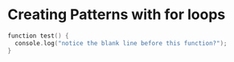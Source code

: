 # Creating Patterns with for loops

```c++
function test() {
  console.log("notice the blank line before this function?");
}
```
